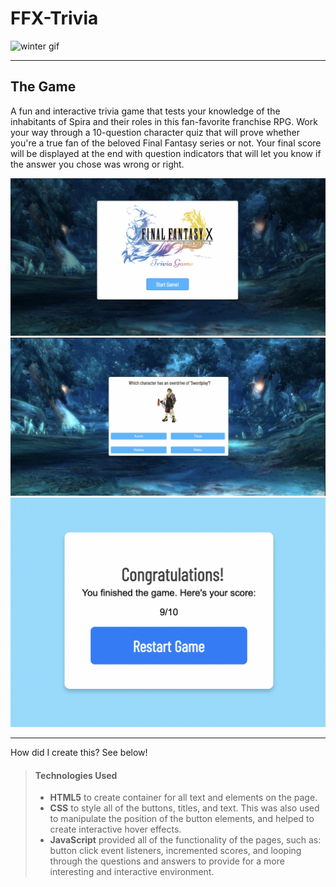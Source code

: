 # FFX-Trivia

![winter gif](https://media.giphy.com/media/lH99Q3q4sTHIA/giphy.gif)

---

## The Game

A fun and interactive trivia game that tests your knowledge of the inhabitants of Spira and their roles in this fan-favorite franchise RPG. Work your way through a 10-question character quiz that will prove whether you're a true fan of the beloved Final Fantasy series or not.
Your final score will be displayed at the end with question indicators that will let you know if the answer you chose was wrong or right.

![title screen](./images/titlescreen.PNG)
![question example](./images/questionexample.PNG)
![end screen](./images/endcard.PNG)

---

How did I create this? See below!

> #### Technologies Used
>
> - **HTML5** to create container for all text and elements on the page.
> - **CSS** to style all of the buttons, titles, and text. This was also used to manipulate the position of the button elements, and helped to create interactive hover effects.
> - **JavaScript** provided all of the functionality of the pages, such as: button click event listeners, incremented scores, and looping through the questions and answers to provide for a more interesting and interactive environment.

